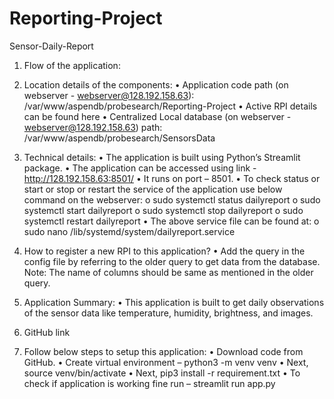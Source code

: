 # Reporting-Project
Sensor-Daily-Report
1.	Flow of the application:
 

2.	Location details of the components:
•	Application code path (on webserver - webserver@128.192.158.63): /var/www/aspendb/probesearch/Reporting-Project
•	Active RPI details can be found here
•	Centralized Local database (on webserver - webserver@128.192.158.63) path: /var/www/aspendb/probesearch/SensorsData

3.	Technical details:
•	The application is built using Python’s Streamlit package.
•	The application can be accessed using link - http://128.192.158.63:8501/
•	It runs on port – 8501.
•	To check status or start or stop or restart the service of the application use below command on the webserver:
o	sudo systemctl status dailyreport
o	sudo systemctl start dailyreport
o	sudo systemctl stop dailyreport
o	sudo systemctl restart dailyreport
•	The above service file can be found at: 
o	sudo nano /lib/systemd/system/dailyreport.service

4.	How to register a new RPI to this application?
•	Add the query in the config file by referring to the older query to get data from the database. Note: The name of columns should be same as mentioned in the older query.

5.	Application Summary:
•	This application is built to get daily observations of the sensor data like temperature, humidity, brightness, and images.

6.	GitHub link

7.	Follow below steps to setup this application:
•	Download code from GitHub.
•	Create virtual environment – python3 -m venv venv
•	Next, source venv/bin/activate
•	Next, pip3 install -r requirement.txt
•	To check if application is working fine run – streamlit run app.py

